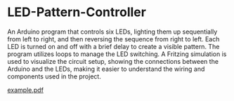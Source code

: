 # LED-Pattern-Controller
An Arduino program that controls six LEDs, lighting them up sequentially from left to right, and then reversing the sequence from right to left. Each LED is turned on and off with a brief delay to create a visible pattern. The program utilizes loops to manage the LED switching. A Fritzing simulation is used to visualize the circuit setup, showing the connections between the Arduino and the LEDs, making it easier to understand the wiring and components used in the project.

   [example.pdf](https://github.com/user-attachments/files/17700427/first.example.pdf)

